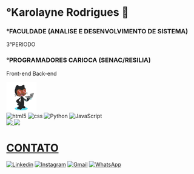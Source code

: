 
# °Karolayne Rodrigues  🖖
### °FACULDADE (ANALISE E DESENVOLVIMENTO DE SISTEMA)
3°PERIODO

### °PROGRAMADORES CARIOCA (SENAC/RESILIA)
Front-end Back-end

<img align = "center" alt="avatar" height="80" width="80" src="avatar.png">


<div style="">
    <img align="center" alt="html5" src="https://img.shields.io/badge/HTML-239120?style=for-the-badge&logo=html5&logoColor=white"/>
     <img align="center" alt="css" src="https://img.shields.io/badge/CSS3-1572B6?style=for-the-badge&logo=css3&logoColor=white"/>
    <img align="center" alt="Python" src="https://img.shields.io/badge/Python-14354C?style=for-the-badge&logo=python&logoColor=white"/>
    <img align="center" alt="JavaScript" src="https://img.shields.io/badge/JavaScript-323330?style=for-the-badge&logo=javascript&logoColor=F7DF1E"/> <br/>


<a href="https://github.com/Karollayneer">
<img height="180em" src="https://github-readme-stats.vercel.app/api/top-langs/?username=Karollayneer&layout=compact&langs_count=7&theme=transparent"/>
<img height="180em" src="https://github-readme-stats.vercel.app/api?username=Karollayneer&show_icons=true&theme=transparent&include_all_commits=true&count_private=true"/>
</div>

 # CONTATO     
[![Linkedin](https://img.shields.io/badge/LinkedIn-0077B5?style=for-the-badge&logo=linkedin&logoColor=white)](https://www.linkedin.com/in/karolayne-rodrigues-794164245/)
[![Instagram](	https://img.shields.io/badge/Instagram-E4405F?style=for-the-badge&logo=instagram&logoColor=white)](https://www.instagram.com/karollayneer/)
[![Gmail](https://img.shields.io/badge/Gmail-D14836?style=for-the-badge&logo=gmail&logoColor=white)](https://Karollayneerod@gmail.com)
[![WhatsApp](https://img.shields.io/badge/WhatsApp-25D366?style=for-the-badge&logo=whatsapp&logoColor=white)](http://wa.me/5521968828746)

